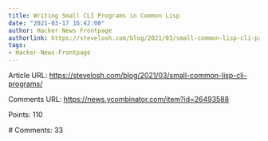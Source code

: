 ```yaml
---
title: Writing Small CLI Programs in Common Lisp
date: "2021-03-17 16:42:00"
author: Hacker News Frontpage
authorlink: https://stevelosh.com/blog/2021/03/small-common-lisp-cli-programs/
tags:
- Hacker-News-Frontpage
---
```


<p>Article URL: <a href="https://stevelosh.com/blog/2021/03/small-common-lisp-cli-programs/">https://stevelosh.com/blog/2021/03/small-common-lisp-cli-programs/</a></p>
<p>Comments URL: <a href="https://news.ycombinator.com/item?id=26493588">https://news.ycombinator.com/item?id=26493588</a></p>
<p>Points: 110</p>
<p># Comments: 33</p>
